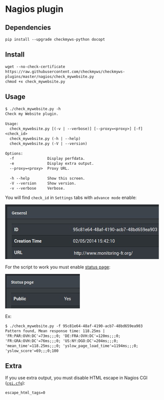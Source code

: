 # Nagios plugin

## Dependencies

    pip install --upgrade checkmyws-python docopt

## Install
```
wget --no-check-certificate https://raw.githubusercontent.com/checkmyws/checkmyws-plugins/master/nagios/check_mywebsite.py
chmod +x check_mywebsite.py
```

## Usage

```
$ ./check_mywebsite.py -h
Check my Website plugin.

Usage:
  check_mywebsite.py [(-v | --verbose)] [--proxy=<proxy>] [-f] <check_id>
  check_mywebsite.py (-h | --help)
  check_mywebsite.py (-V | --version)

Options:
  -f               Display perfdata.
  -e               Display extra output.
  --proxy=<proxy>  Proxy URL.
  
  -h --help        Show this screen.
  -V --version     Show version.
  -v --verbose     Verbose.
```

You will find `check_id` in `Settings` tabs with `advance mode` enable:

![](../doc/check_id.jpg)


For the script to work you must enable [status page](http://wooster.checkmy.ws/2014/05/checkmyws-status-page/):

![](../doc/status_page.jpg)

Ex:

    $ ./check_mywebsite.py -f 95c81e64-48af-4190-acb7-48bd659ea903
    Pattern found, Mean response time: 118.25ms | 'FR:PAR:OVH:DC'=73ms;;;0; 'DE:FRA:OVH:DC'=120ms;;;0; 'FR:GRA:OVH:DC'=76ms;;;0; 'US:NY:DGO:DC'=204ms;;;0; 'mean_time'=118.25ms;;;0; 'yslow_page_load_time'=1194ms;;;0; 'yslow_score'=69;;;0;100

## Extra

If you use extra output, you must disable HTML escape in Nagios CGI ([`cgi.cfg`](http://nagios.sourceforge.net/docs/3_0/configcgi.html)):

    escape_html_tags=0

